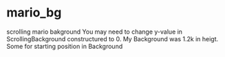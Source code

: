 # mario_bg
scrolling mario bakground
You may need to change y-value in ScrollingBackground constructured to 0. My Background was 1.2k in heigt.
Some for starting position in Background
